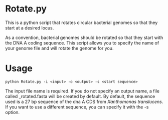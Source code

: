 # Rotate.py
This is a python script that rotates circular bacterial genomes so that they start at a desired locus.

As a convention, bacterial genomes should be rotated so that they start with the DNA A coding sequence.
This script allows you to specify the name of your genome file and will rotate the genome for you.

# Usage

```
python Rotate.py -i <input> -o <output> -s <start sequence>
```

The input file name is required.
If you do not specify an output name, a file called <your input file name>_rotated.fasta will be created by default.
By default, the sequence used is a 27 bp sequence of the dna A CDS from *Xanthomonas translucens*. If you want to use a different sequence, you can specify it with the -s option.
